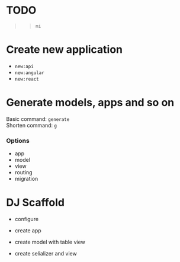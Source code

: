 # TODO

>> `mi`

# Create new application

- `new:api`
- `new:angular`
- `new:react`


# Generate models, apps and so on

Basic command: `generate`  
Shorten command: `g` 

### Options

+ app 
+ model
+ view
+ routing
+ migration


# DJ Scaffold

- configure

- create app

- create model with table view

- create selializer and view
